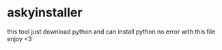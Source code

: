 # askyinstaller
this tool just download python
and can install python no error with this file enjoy <3
